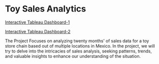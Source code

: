 # Toy Sales Analytics
<a href="https://public.tableau.com/app/profile/yash.tyagi1740/viz/ToySalesAnalytics/Dashboard1"> Interactive Tableau Dashboard-1</a>


<a href="https://public.tableau.com/app/profile/yash.tyagi1740/viz/ToySalesAnalytics-II/Dashboard2"> Interactive Tableau Dashboard-2</a>


The Project Focuses on analyzing twenty months' of sales data for a toy store chain based out of multiple locations in Mexico. In the project, we will try to delve into the intricacies of sales analysis, seeking patterns, trends, and valuable insights to enhance our understanding of the situation.
